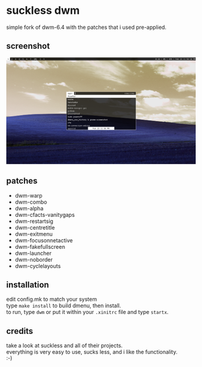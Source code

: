 suckless dwm
============================
simple fork of dwm-6.4 with the patches that i used pre-applied.

screenshot
----------
![dwm-patched](example.png?raw=true)


patches
------------
* dwm-warp
* dwm-combo
* dwm-alpha
* dwm-cfacts-vanitygaps
* dwm-restartsig
* dwm-centretitle
* dwm-exitmenu
* dwm-focusonnetactive
* dwm-fakefullscreen
* dwm-launcher
* dwm-noborder
* dwm-cyclelayouts

installation
------------
edit config.mk to match your system<br/>
type `make install` to build dmenu, then install.<br/>
to run, type `dwm` or put it within your `.xinitrc` file and type `startx`.

credits
-------
take a look at suckless and all of their projects.<br/>
everything is very easy to use, sucks less, and i like the functionality.<br/>
:-)
